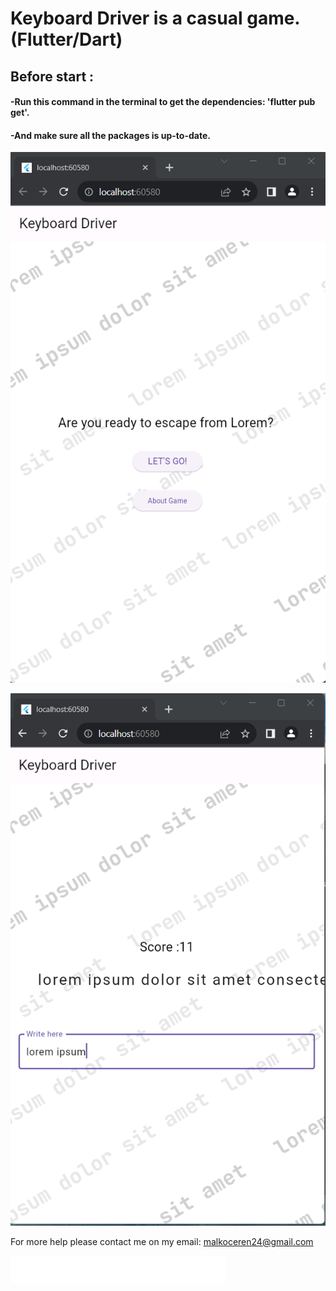 # Keyboard Driver is a casual game. (Flutter/Dart)

## Before start :

#### -Run this command in the terminal to get the dependencies: 'flutter pub get'.

#### -And make sure all the packages is up-to-date.

![Home Page](assets/readme/1.png)

![Game Page](assets/readme/2.png)





For more help please contact me on my email: malkoceren24@gmail.com

![](assets/readme/erenium.png)
 